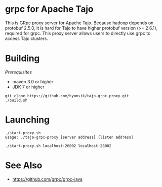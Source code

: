 # grpc for Apache Tajo

This is GRpc proxy server for Apache Tajo. Because hadoop depends on protobuf 2.5.0, it is hard for Tajo to 
have higher protobuf version (>= 2.6.1), required for grpc. This proxy server allows users to directly use grpc 
to access Tajo clusters.

# Building

*Prerequisites*
 * maven 3.0 or higher
 * JDK 7 or higher

```
git clone https://github.com/hyunsik/tajo-grpc-proxy.git
./build.sh
```

# Launching
```
./start-proxy.sh 
usage: ./tajo-grpc-proxy [server address] [listen address]

./start-proxy.sh localhost:26002 localhost:28002
```

# See Also
 * https://github.com/grpc/grpc-java
